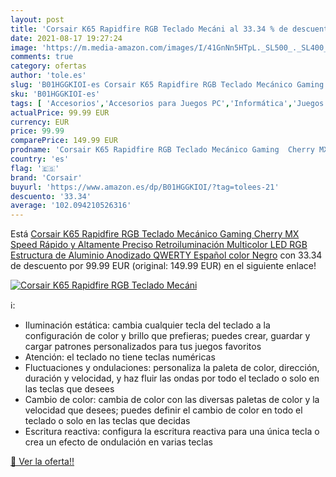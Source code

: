 ```yaml
---
layout: post
title: 'Corsair K65 Rapidfire RGB Teclado Mecáni al 33.34 % de descuento'
date: 2021-08-17 19:27:24
image: 'https://m.media-amazon.com/images/I/41GnNn5HTpL._SL500_._SL400_.jpg'
comments: true
category: ofertas
author: 'tole.es'
slug: 'B01HGGKIOI-es Corsair K65 Rapidfire RGB Teclado Mecánico Gaming Cherry...'
sku: 'B01HGGKIOI-es'
tags: [ 'Accesorios','Accesorios para Juegos PC','Informática','Juegos y Accesorios para PC','Teclados para gamers para PC','Teclados, ratones y periféricos de entrada','Videojuegos','corsair','teclado', ]
actualPrice: 99.99 EUR
currency: EUR
price: 99.99
comparePrice: 149.99 EUR
prodname: 'Corsair K65 Rapidfire RGB Teclado Mecánico Gaming  Cherry MX Speed  Rápido y Altamente Preciso  Retroiluminación Multicolor LED RGB  Estructura de Aluminio Anodizado  QWERTY Español  color Negro'
country: 'es'
flag: '🇪🇸'
brand: 'Corsair'
buyurl: 'https://www.amazon.es/dp/B01HGGKIOI/?tag=tolees-21'
descuento: '33.34'
average: '102.094210526316'
---
```


Está [Corsair K65 Rapidfire RGB Teclado Mecánico Gaming  Cherry MX Speed  Rápido y Altamente Preciso  Retroiluminación Multicolor LED RGB  Estructura de Aluminio Anodizado  QWERTY Español  color Negro](https://www.amazon.es/dp/B01HGGKIOI/?tag=tolees-21) con 33.34 de descuento por 99.99 EUR (original: 149.99 EUR) en el siguiente enlace!

[![Corsair K65 Rapidfire RGB Teclado Mecáni](https://m.media-amazon.com/images/I/41GnNn5HTpL._SL500_._SL400_.jpg)](https://www.amazon.es/dp/B01HGGKIOI/?tag=tolees-21)

ℹ️:

- Iluminación estática: cambia cualquier tecla del teclado a la configuración de color y brillo que prefieras; puedes crear, guardar y cargar patrones personalizados para tus juegos favoritos
- Atención: el teclado no tiene teclas numéricas
- Fluctuaciones y ondulaciones: personaliza la paleta de color, dirección, duración y velocidad, y haz fluir las ondas por todo el teclado o solo en las teclas que desees
- Cambio de color: cambia de color con las diversas paletas de color y la velocidad que desees; puedes definir el cambio de color en todo el teclado o solo en las teclas que decidas
- Escritura reactiva: configura la escritura reactiva para una única tecla o crea un efecto de ondulación en varias teclas

[🛒 Ver la oferta!!](https://www.amazon.es/dp/B01HGGKIOI/?tag=tolees-21)
